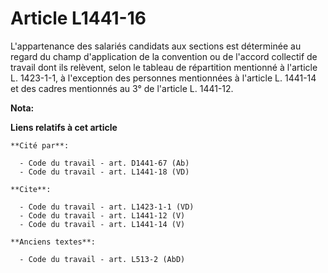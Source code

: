 # Article L1441-16

L'appartenance des salariés candidats aux sections est déterminée au regard du champ d'application de la convention ou de
l'accord collectif de travail dont ils relèvent, selon le tableau de répartition mentionné à l'article L. 1423-1-1, à
l'exception des personnes mentionnées à l'article L. 1441-14 et des cadres mentionnés au 3° de l'article L. 1441-12.

**Nota:**



**Liens relatifs à cet article**

	**Cité par**:

	  - Code du travail - art. D1441-67 (Ab)
	  - Code du travail - art. L1441-18 (VD)

	**Cite**:

	  - Code du travail - art. L1423-1-1 (VD)
	  - Code du travail - art. L1441-12 (V)
	  - Code du travail - art. L1441-14 (V)

	**Anciens textes**:

	  - Code du travail - art. L513-2 (AbD)
